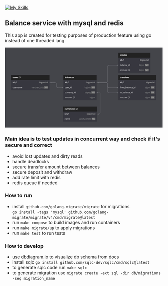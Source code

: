 [![My Skills](https://skillicons.dev/icons?i=golang,docker,mysql,redis)](https://skillicons.dev)

## Balance service with mysql and redis
This app is created for testing purposes of production feature using go instead of one threaded lang.

![screenshot](db/docs/balance.jpg)

### Main idea is to test updates in concurrent way and check if it's secure and correct
* avoid lost updates and dirty reads
* handle deadlocks
* secure transfer amount between balances
* secure deposit and withdraw
* add rate limit with redis
* redis queue if needed

### How to run
* install `github.com/golang-migrate/migrate` for migrations  
  `go install -tags 'mysql' github.com/golang-migrate/migrate/v4/cmd/migrate@latest`
* run `make compose` to build images and run containers
* run `make migrate/up` to apply migrations
* run `make test` to run tests

### How to develop
* use dbdiagram.io to visualize db schema from docs
* install sqlc `go install github.com/sqlc-dev/sqlc/cmd/sqlc@latest`
* to generate sqlc code run `make sqlc`
* to generate migration use `migrate create -ext sql -dir db/migrations -seq migration_name`
